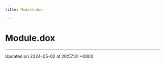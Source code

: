 ```yaml
---
title: Module.dox

---
```


# Module.dox








-------------------------------

Updated on 2024-05-02 at 20:57:31 +0000
